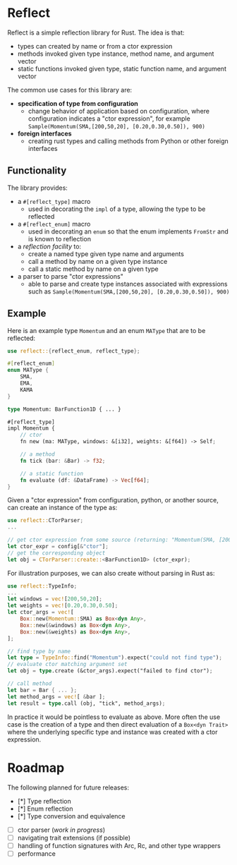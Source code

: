 # Reflect
Reflect is a simple reflection library for Rust.   The idea is that:
- types can created by name or from a ctor expression
- methods invoked given type instance, method name, and argument vector
- static functions invoked given type, static function name, and argument vector

The common use cases for this library are:

- **specification of type from configuration**
  * change behavior of application based on configuration, where configuration indicates a "ctor expression", for example `Sample(Momentum(SMA,[200,50,20], [0.20,0.30,0.50]), 900)`
- **foreign interfaces**
  * creating rust types and calling methods from Python or other foreign interfaces

## Functionality
The library provides:
- a `#[reflect_type]` macro
  * used in decorating the `impl` of a type, allowing the type to be reflected
- a `#[reflect_enum]` macro
  * used in decorating an `enum` so that the enum implements `FromStr` and is known to reflection
- a *reflection facility* to:
  * create a named type given type name and arguments
  * call a method by name on a given type instance
  * call a static method by name on a given type
- a parser to parse "ctor expressions"
  * able to parse and create type instances associated with expressions such as `Sample(Momentum(SMA,[200,50,20], [0.20,0.30,0.50]), 900)`
 
## Example
Here is an example type `Momentum` and an enum `MAType` that are to be reflected:
```rust
use reflect::{reflect_enum, reflect_type};

#[reflect_enum]
enum MAType {
    SMA,
    EMA,
    KAMA
}

type Momentum: BarFunction1D { ... }

#[reflect_type]
impl Momentum {
    // ctor
    fn new (ma: MAType, windows: &[i32], weights: &[f64]) -> Self;

    // a method
    fn tick (bar: &Bar) -> f32;

    // a static function
    fn evaluate (df: &DataFrame) -> Vec[f64];
}
```

Given a "ctor expression" from configuration, python, or another source, can create an instance of the type as:
```rust
use reflect::CTorParser;
...

// get ctor expression from some source (returning: "Momentum(SMA, [200,50,20], [0.20,0.30,0.50])")
let ctor_expr = config[&"ctor"];
// get the corresponding object
let obj = CTorParser::create::<BarFunction1D> (ctor_expr);
```

For illustration purposes, we can also create without parsing in Rust as:
```rust
use reflect::TypeInfo;
...
let windows = vec![200,50,20];
let weights = vec![0.20,0.30,0.50];
let ctor_args = vec![
    Box::new(Momentum::SMA) as Box<dyn Any>,
    Box::new(&windows) as Box<dyn Any>,
    Box::new(&weights) as Box<dyn Any>,
];

// find type by name
let type = TypeInfo::find("Momentum").expect("could not find type");
// evaluate ctor matching argument set
let obj = type.create (&ctor_args).expect("failed to find ctor");

// call method
let bar = Bar { ... };
let method_args = vec![ &bar ];
let result = type.call (obj, "tick", method_args);
```
In practice it would be pointless to evaluate as above.  More often the use case is the creation of a type and then direct
evaluation of a `Box<dyn Trait>` where the underlying specific type and instance was created with a ctor expression.

# Roadmap
The following planned for future releases:

- [*] Type reflection
- [*] Enum reflection
- [*] Type conversion and equivalence
- [ ] ctor parser (*work in progress*)
- [ ] navigating trait extensions (if possible)
- [ ] handling of function signatures with Arc, Rc, and other type wrappers
- [ ] performance
